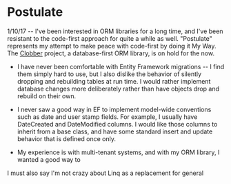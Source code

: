 # Postulate

1/10/17 -- I've been interested in ORM libraries for a long time, and I've been resistant to the code-first approach for quite a while as well. "Postulate" represents my attempt to make peace with code-first by doing it My Way. The [Clobber](https://github.com/adamosoftware/Clobber) project, a database-first ORM library, is on hold for the now.

- I have never been comfortable with Entity Framework migrations -- I find them simply hard to use, but I also dislike the behavior of silently dropping and rebuilding tables at run time. I would rather implement database changes more deliberately rather than have objects drop and rebuild on their own.

- I never saw a good way in EF to implement model-wide conventions such as date and user stamp fields. For example, I usually have DateCreated and DateModified columns. I would like those columns to inherit from a base class, and have some standard insert and update behavior that is defined once only.

- My experience is with multi-tenant systems, and with my ORM library, I wanted a good way to 



I must also say I'm not crazy about Linq as a replacement for general

